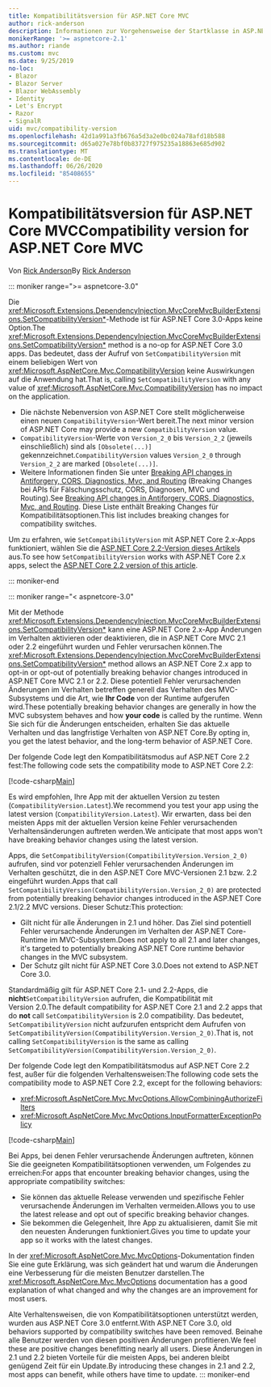 ```yaml
---
title: Kompatibilitätsversion für ASP.NET Core MVC
author: rick-anderson
description: Informationen zur Vorgehensweise der Startklasse in ASP.NET Core bei der Konfiguration von Diensten und der Anforderungspipeline einer App.
monikerRange: '>= aspnetcore-2.1'
ms.author: riande
ms.custom: mvc
ms.date: 9/25/2019
no-loc:
- Blazor
- Blazor Server
- Blazor WebAssembly
- Identity
- Let's Encrypt
- Razor
- SignalR
uid: mvc/compatibility-version
ms.openlocfilehash: 42d1a991a3fb676a5d3a2e0bc024a78afd18b588
ms.sourcegitcommit: d65a027e78bf0b83727f975235a18863e685d902
ms.translationtype: MT
ms.contentlocale: de-DE
ms.lasthandoff: 06/26/2020
ms.locfileid: "85408655"
---
```

# <a name="compatibility-version-for-aspnet-core-mvc"></a><span data-ttu-id="24abd-103">Kompatibilitätsversion für ASP.NET Core MVC</span><span class="sxs-lookup"><span data-stu-id="24abd-103">Compatibility version for ASP.NET Core MVC</span></span>

<span data-ttu-id="24abd-104">Von [Rick Anderson](https://twitter.com/RickAndMSFT)</span><span class="sxs-lookup"><span data-stu-id="24abd-104">By [Rick Anderson](https://twitter.com/RickAndMSFT)</span></span>

::: moniker range=">= aspnetcore-3.0"

<span data-ttu-id="24abd-105">Die <xref:Microsoft.Extensions.DependencyInjection.MvcCoreMvcBuilderExtensions.SetCompatibilityVersion*>-Methode ist für ASP.NET Core 3.0-Apps keine Option.</span><span class="sxs-lookup"><span data-stu-id="24abd-105">The <xref:Microsoft.Extensions.DependencyInjection.MvcCoreMvcBuilderExtensions.SetCompatibilityVersion*> method is a no-op for ASP.NET Core 3.0 apps.</span></span> <span data-ttu-id="24abd-106">Das bedeutet, dass der Aufruf von `SetCompatibilityVersion` mit einem beliebigen Wert von <xref:Microsoft.AspNetCore.Mvc.CompatibilityVersion> keine Auswirkungen auf die Anwendung hat.</span><span class="sxs-lookup"><span data-stu-id="24abd-106">That is, calling `SetCompatibilityVersion` with any value of <xref:Microsoft.AspNetCore.Mvc.CompatibilityVersion> has no impact on the application.</span></span>

* <span data-ttu-id="24abd-107">Die nächste Nebenversion von ASP.NET Core stellt möglicherweise einen neuen `CompatibilityVersion`-Wert bereit.</span><span class="sxs-lookup"><span data-stu-id="24abd-107">The next minor version of ASP.NET Core may provide a new `CompatibilityVersion` value.</span></span>
* <span data-ttu-id="24abd-108">`CompatibilityVersion`-Werte von `Version_2_0` bis `Version_2_2` (jeweils einschließlich) sind als `[Obsolete(...)]` gekennzeichnet.</span><span class="sxs-lookup"><span data-stu-id="24abd-108">`CompatibilityVersion` values `Version_2_0` through `Version_2_2` are marked `[Obsolete(...)]`.</span></span>
* <span data-ttu-id="24abd-109">Weitere Informationen finden Sie unter [Breaking API changes in Antiforgery, CORS, Diagnostics, Mvc, and Routing](https://github.com/aspnet/Announcements/issues/387) (Breaking Changes bei APIs für Fälschungsschutz, CORS, Diagnosen, MVC und Routing).</span><span class="sxs-lookup"><span data-stu-id="24abd-109">See [Breaking API changes in Antiforgery, CORS, Diagnostics, Mvc, and Routing](https://github.com/aspnet/Announcements/issues/387).</span></span> <span data-ttu-id="24abd-110">Diese Liste enthält Breaking Changes für Kompatibilitätsoptionen.</span><span class="sxs-lookup"><span data-stu-id="24abd-110">This list includes breaking changes for compatibility switches.</span></span>

<span data-ttu-id="24abd-111">Um zu erfahren, wie `SetCompatibilityVersion` mit ASP.NET Core 2.x-Apps funktioniert, wählen Sie die [ASP.NET Core 2.2-Version dieses Artikels](https://docs.microsoft.com/aspnet/core/mvc/compatibility-version?view=aspnetcore-2.2) aus.</span><span class="sxs-lookup"><span data-stu-id="24abd-111">To see how `SetCompatibilityVersion` works with ASP.NET Core 2.x apps, select the [ASP.NET Core 2.2 version of this article](https://docs.microsoft.com/aspnet/core/mvc/compatibility-version?view=aspnetcore-2.2).</span></span>

::: moniker-end

::: moniker range="< aspnetcore-3.0"

<span data-ttu-id="24abd-112">Mit der Methode <xref:Microsoft.Extensions.DependencyInjection.MvcCoreMvcBuilderExtensions.SetCompatibilityVersion*> kann eine ASP.NET Core 2.x-App Änderungen im Verhalten aktivieren oder deaktivieren, die in ASP.NET Core MVC 2.1 oder 2.2 eingeführt wurden und Fehler verursachen können.</span><span class="sxs-lookup"><span data-stu-id="24abd-112">The <xref:Microsoft.Extensions.DependencyInjection.MvcCoreMvcBuilderExtensions.SetCompatibilityVersion*> method allows an ASP.NET Core 2.x app to opt-in or opt-out of potentially breaking behavior changes introduced in ASP.NET Core MVC 2.1 or 2.2.</span></span> <span data-ttu-id="24abd-113">Diese potentiell Fehler verursachenden Änderungen im Verhalten betreffen generell das Verhalten des MVC-Subsystems und die Art, wie **Ihr Code** von der Runtime aufgerufen wird.</span><span class="sxs-lookup"><span data-stu-id="24abd-113">These potentially breaking behavior changes are generally in how the MVC subsystem behaves and how **your code** is called by the runtime.</span></span> <span data-ttu-id="24abd-114">Wenn Sie sich für die Änderungen entscheiden, erhalten Sie das aktuelle Verhalten und das langfristige Verhalten von ASP.NET Core.</span><span class="sxs-lookup"><span data-stu-id="24abd-114">By opting in, you get the latest behavior, and the long-term behavior of ASP.NET Core.</span></span>

<span data-ttu-id="24abd-115">Der folgende Code legt den Kompatibilitätsmodus auf ASP.NET Core 2.2 fest:</span><span class="sxs-lookup"><span data-stu-id="24abd-115">The following code sets the compatibility mode to ASP.NET Core 2.2:</span></span>

[!code-csharp[Main](compatibility-version/samples/2.x/CompatibilityVersionSample/Startup.cs?name=snippet1)]

<span data-ttu-id="24abd-116">Es wird empfohlen, Ihre App mit der aktuellen Version zu testen (`CompatibilityVersion.Latest`).</span><span class="sxs-lookup"><span data-stu-id="24abd-116">We recommend you test your app using the latest version (`CompatibilityVersion.Latest`).</span></span> <span data-ttu-id="24abd-117">Wir erwarten, dass bei den meisten Apps mit der aktuellen Version keine Fehler verursachenden Verhaltensänderungen auftreten werden.</span><span class="sxs-lookup"><span data-stu-id="24abd-117">We anticipate that most apps won't have breaking behavior changes using the latest version.</span></span>

<span data-ttu-id="24abd-118">Apps, die `SetCompatibilityVersion(CompatibilityVersion.Version_2_0)` aufrufen, sind vor potenziell Fehler verursachenden Änderungen im Verhalten geschützt, die in den ASP.NET Core MVC-Versionen 2.1 bzw. 2.2 eingeführt wurden.</span><span class="sxs-lookup"><span data-stu-id="24abd-118">Apps that call `SetCompatibilityVersion(CompatibilityVersion.Version_2_0)` are protected from potentially breaking behavior changes introduced in the ASP.NET Core 2.1/2.2 MVC versions.</span></span> <span data-ttu-id="24abd-119">Dieser Schutz:</span><span class="sxs-lookup"><span data-stu-id="24abd-119">This protection:</span></span>

* <span data-ttu-id="24abd-120">Gilt nicht für alle Änderungen in 2.1 und höher. Das Ziel sind potentiell Fehler verursachende Änderungen im Verhalten der ASP.NET Core-Runtime im MVC-Subsystem.</span><span class="sxs-lookup"><span data-stu-id="24abd-120">Does not apply to all 2.1 and later changes, it's targeted to potentially breaking ASP.NET Core runtime behavior changes in the MVC subsystem.</span></span>
* <span data-ttu-id="24abd-121">Der Schutz gilt nicht für ASP.NET Core 3.0.</span><span class="sxs-lookup"><span data-stu-id="24abd-121">Does not extend to ASP.NET Core 3.0.</span></span>

<span data-ttu-id="24abd-122">Standardmäßig gilt für ASP.NET Core 2.1- und 2.2-Apps, die **nicht**`SetCompatibilityVersion` aufrufen, die Kompatibilität mit Version 2.0.</span><span class="sxs-lookup"><span data-stu-id="24abd-122">The default compatibility for ASP.NET Core 2.1 and 2.2 apps that do **not** call `SetCompatibilityVersion` is 2.0 compatibility.</span></span> <span data-ttu-id="24abd-123">Das bedeutet, `SetCompatibilityVersion` nicht aufzurufen entspricht dem Aufrufen von `SetCompatibilityVersion(CompatibilityVersion.Version_2_0)`.</span><span class="sxs-lookup"><span data-stu-id="24abd-123">That is, not calling `SetCompatibilityVersion` is the same as calling `SetCompatibilityVersion(CompatibilityVersion.Version_2_0)`.</span></span>

<span data-ttu-id="24abd-124">Der folgende Code legt den Kompatibilitätsmodus auf ASP.NET Core 2.2 fest, außer für die folgenden Verhaltensweisen:</span><span class="sxs-lookup"><span data-stu-id="24abd-124">The following code sets the compatibility mode to ASP.NET Core 2.2, except for the following behaviors:</span></span>

* <xref:Microsoft.AspNetCore.Mvc.MvcOptions.AllowCombiningAuthorizeFilters>
* <xref:Microsoft.AspNetCore.Mvc.MvcOptions.InputFormatterExceptionPolicy>

[!code-csharp[Main](compatibility-version/samples/2.x/CompatibilityVersionSample/Startup2.cs?name=snippet1)]

<span data-ttu-id="24abd-125">Bei Apps, bei denen Fehler verursachende Änderungen auftreten, können Sie die geeigneten Kompatibilitätsoptionen verwenden, um Folgendes zu erreichen:</span><span class="sxs-lookup"><span data-stu-id="24abd-125">For apps that encounter breaking behavior changes, using the appropriate compatibility switches:</span></span>

* <span data-ttu-id="24abd-126">Sie können das aktuelle Release verwenden und spezifische Fehler verursachende Änderungen im Verhalten vermeiden.</span><span class="sxs-lookup"><span data-stu-id="24abd-126">Allows you to use the latest release and opt out of specific breaking behavior changes.</span></span>
* <span data-ttu-id="24abd-127">Sie bekommen die Gelegenheit, Ihre App zu aktualisieren, damit Sie mit den neuesten Änderungen funktioniert.</span><span class="sxs-lookup"><span data-stu-id="24abd-127">Gives you time to update your app so it works with the latest changes.</span></span>

<span data-ttu-id="24abd-128">In der <xref:Microsoft.AspNetCore.Mvc.MvcOptions>-Dokumentation finden Sie eine gute Erklärung, was sich geändert hat und warum die Änderungen eine Verbesserung für die meisten Benutzer darstellen.</span><span class="sxs-lookup"><span data-stu-id="24abd-128">The <xref:Microsoft.AspNetCore.Mvc.MvcOptions> documentation has a good explanation of what changed and why the changes are an improvement for most users.</span></span>

<span data-ttu-id="24abd-129">Alte Verhaltensweisen, die von Kompatibilitätsoptionen unterstützt werden, wurden aus ASP.NET Core 3.0 entfernt.</span><span class="sxs-lookup"><span data-stu-id="24abd-129">With ASP.NET Core 3.0, old behaviors supported by compatibility switches have been removed.</span></span> <span data-ttu-id="24abd-130">Beinahe alle Benutzer werden von diesen positiven Änderungen profitieren.</span><span class="sxs-lookup"><span data-stu-id="24abd-130">We feel these are positive changes benefitting nearly all users.</span></span> <span data-ttu-id="24abd-131">Diese Änderungen in 2.1 und 2.2 bieten Vorteile für die meisten Apps, bei anderen bleibt genügend Zeit für ein Update.</span><span class="sxs-lookup"><span data-stu-id="24abd-131">By introducing these changes in 2.1 and 2.2, most apps can benefit, while others have time to update.</span></span>
::: moniker-end
